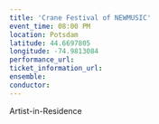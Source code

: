```yaml
---
title: 'Crane Festival of NEWMUSIC'
event_time: 08:00 PM
location: Potsdam
latitude: 44.6697805
longitude: -74.9813084
performance_url:
ticket_information_url:
ensemble:
conductor:
---
```

Artist-in-Residence